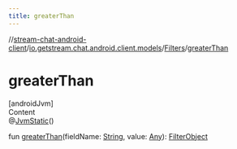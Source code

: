 ```yaml
---
title: greaterThan
---
```

//[stream-chat-android-client](../../../index.md)/[io.getstream.chat.android.client.models](../index.md)/[Filters](index.md)/[greaterThan](greaterThan.md)



# greaterThan  
[androidJvm]  
Content  
@[JvmStatic](https://kotlinlang.org/api/latest/jvm/stdlib/kotlin.jvm/-jvm-static/index.html)()  
  
fun [greaterThan](greaterThan.md)(fieldName: [String](https://kotlinlang.org/api/latest/jvm/stdlib/kotlin/-string/index.html), value: [Any](https://kotlinlang.org/api/latest/jvm/stdlib/kotlin/-any/index.html)): [FilterObject](../../io.getstream.chat.android.client.api.models/FilterObject/index.md)  



